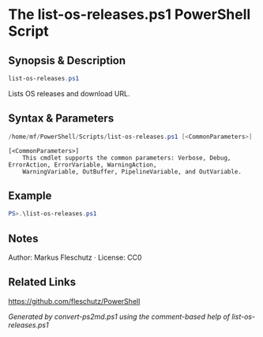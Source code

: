 # The list-os-releases.ps1 PowerShell Script

## Synopsis & Description
```powershell
list-os-releases.ps1
```

Lists OS releases and download URL.

## Syntax & Parameters
```powershell
/home/mf/PowerShell/Scripts/list-os-releases.ps1 [<CommonParameters>]
```

```
[<CommonParameters>]
    This cmdlet supports the common parameters: Verbose, Debug, ErrorAction, ErrorVariable, WarningAction, 
    WarningVariable, OutBuffer, PipelineVariable, and OutVariable.
```

## Example
```powershell
PS>.\list-os-releases.ps1
```


## Notes
Author: Markus Fleschutz · License: CC0

## Related Links
https://github.com/fleschutz/PowerShell

*Generated by convert-ps2md.ps1 using the comment-based help of list-os-releases.ps1*
